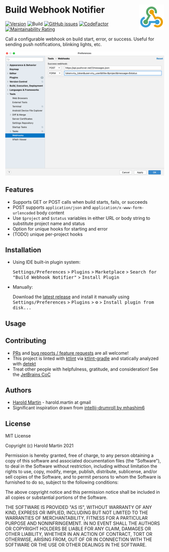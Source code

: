 # Build Webhook Notifier <img align="right" src="media/icon.png" />

[![Version](https://img.shields.io/jetbrains/plugin/v/me.haroldmartin.intellijbuildwebhooknotifier.svg)](https://plugins.jetbrains.com/plugin/PLUGIN_ID)
![Build](https://github.com/hbmartin/intellij-build-webhook-notifier/workflows/Build/badge.svg)
[![GitHub issues](https://img.shields.io/github/issues/hbmartin/intellij-build-webhook-notifier)](https://github.com/hbmartin/intellij-build-webhook-notifier/issues)
[![CodeFactor](https://www.codefactor.io/repository/github/hbmartin/intellij-build-webhook-notifier/badge)](https://www.codefactor.io/repository/github/hbmartin/intellij-build-webhook-notifier)
[![Maintainability Rating](https://sonarcloud.io/api/project_badges/measure?project=hbmartin_intellij-build-webhook-notifier&metric=sqale_rating)](https://sonarcloud.io/dashboard?id=hbmartin_intellij-build-webhook-notifier)

<!-- Plugin description -->
Call a configurable webhook on build start, error, or success. Useful for sending push notifications, blinking lights, etc.
<!-- Plugin description end -->

![Demo Screenshot](media/screenshot.png)

## Features
* Supports GET or POST calls when build starts, fails, or succeeds
* POST supports `application/json` and `application/x-www-form-urlencoded` body content
* Use `$project` and `$status` variables in either URL or body string to substitute project name and status
* Option for unique hooks for starting and error
* (TODO) unique per-project hooks

## Installation

- Using IDE built-in plugin system:
  
  <kbd>Settings/Preferences</kbd> > <kbd>Plugins</kbd> > <kbd>Marketplace</kbd> > <kbd>Search for "Build Webhook Notifier"</kbd> >
  <kbd>Install Plugin</kbd>
  
- Manually:

  Download the [latest release](https://github.com/hbmartin/intellij-build-webhook-notifier/releases/latest) and install it manually using
  <kbd>Settings/Preferences</kbd> > <kbd>Plugins</kbd> > <kbd>⚙️</kbd> > <kbd>Install plugin from disk...</kbd>

## Usage


## Contributing

* [PRs](https://github.com/hbmartin/intellij-build-webhook-notifier/pulls) and [bug reports / feature requests](https://github.com/hbmartin/intellij-build-webhook-notifier/issues) are all welcome!
* This project is linted with [ktlint](https://github.com/pinterest/ktlint) via [ktlint-gradle](https://github.com/JLLeitschuh/ktlint-gradle/tags) and statically analyzed with [detekt](https://github.com/detekt/detekt)
* Treat other people with helpfulness, gratitude, and consideration! See the [JetBrains CoC](https://confluence.jetbrains.com/display/ALL/JetBrains+Open+Source+and+Community+Code+of+Conduct)

## Authors

* [Harold Martin](https://www.linkedin.com/in/harold-martin-98526971/) - harold.martin at gmail
* Significant inspiration drawn from [intellij-drumroll by mhashim6](https://github.com/mhashim6/intellij-drumroll)

## License

MIT License

Copyright (c) Harold Martin 2021

Permission is hereby granted, free of charge, to any person obtaining a copy
of this software and associated documentation files (the "Software"), to deal
in the Software without restriction, including without limitation the rights
to use, copy, modify, merge, publish, distribute, sublicense, and/or sell
copies of the Software, and to permit persons to whom the Software is
furnished to do so, subject to the following conditions:

The above copyright notice and this permission notice shall be included in all
copies or substantial portions of the Software.

THE SOFTWARE IS PROVIDED "AS IS", WITHOUT WARRANTY OF ANY KIND, EXPRESS OR
IMPLIED, INCLUDING BUT NOT LIMITED TO THE WARRANTIES OF MERCHANTABILITY,
FITNESS FOR A PARTICULAR PURPOSE AND NONINFRINGEMENT. IN NO EVENT SHALL THE
AUTHORS OR COPYRIGHT HOLDERS BE LIABLE FOR ANY CLAIM, DAMAGES OR OTHER
LIABILITY, WHETHER IN AN ACTION OF CONTRACT, TORT OR OTHERWISE, ARISING FROM,
OUT OF OR IN CONNECTION WITH THE SOFTWARE OR THE USE OR OTHER DEALINGS IN THE
SOFTWARE.
